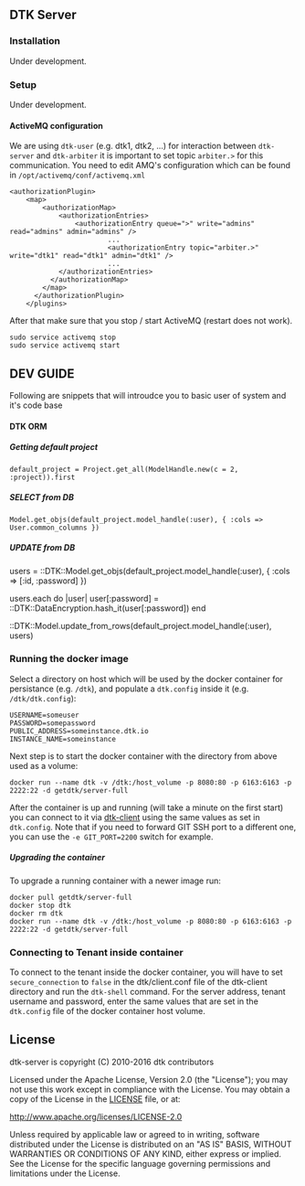 ## DTK Server

### Installation

Under development.

### Setup

Under development.

#### ActiveMQ configuration

We are using `dtk-user` (e.g. dtk1, dtk2, ...) for interaction between `dtk-server` and `dtk-arbiter` it is important to set topic `arbiter.>` for this communication. You need to edit AMQ's configuration which can be found in `/opt/activemq/conf/activemq.xml`

    <authorizationPlugin>
    	<map>
        	<authorizationMap>
            	<authorizationEntries>
            		<authorizationEntry queue=">" write="admins" read="admins" admin="admins" />
        					...
        					<authorizationEntry topic="arbiter.>" write="dtk1" read="dtk1" admin="dtk1" />
        					...
                </authorizationEntries>
              </authorizationMap>
            </map>
          </authorizationPlugin>
        </plugins>

After that make sure that you stop / start ActiveMQ (restart does not work).

	sudo service activemq stop
	sudo service activemq start


## DEV GUIDE

Following are snippets that will introudce you to basic user of system and it's code base

#### DTK ORM
##### Getting default project

	default_project = Project.get_all(ModelHandle.new(c = 2, :project)).first

##### SELECT from DB


	Model.get_objs(default_project.model_handle(:user), { :cols => User.common_columns })


##### UPDATE from DB

  users = ::DTK::Model.get_objs(default_project.model_handle(:user), { :cols => [:id, :password] })

  users.each do |user|
    user[:password] = ::DTK::DataEncryption.hash_it(user[:password])
  end

  ::DTK::Model.update_from_rows(default_project.model_handle(:user), users)

### Running the docker image
Select a directory on host which will be used by the docker container for persistance (e.g. `/dtk`), and populate a `dtk.config` inside it (e.g. `/dtk/dtk.config`):
```
USERNAME=someuser
PASSWORD=somepassword
PUBLIC_ADDRESS=someinstance.dtk.io
INSTANCE_NAME=someinstance
```
Next step is to start the docker container with the directory from above used as a volume:
```
docker run --name dtk -v /dtk:/host_volume -p 8080:80 -p 6163:6163 -p 2222:22 -d getdtk/server-full
```
After the container is up and running (will take a minute on the first start) you can connect to it via [dtk-client](https://github.com/rich-reactor8/dtk-client) using the same values as set in `dtk.config`.
Note that if you need to forward GIT SSH port to a different one, you can use the `-e GIT_PORT=2200` switch for example.
##### Upgrading the container
To upgrade a running container with a newer image run:
```
docker pull getdtk/server-full
docker stop dtk
docker rm dtk
docker run --name dtk -v /dtk:/host_volume -p 8080:80 -p 6163:6163 -p 2222:22 -d getdtk/server-full
```
### Connecting to Tenant inside container
To connect to the tenant inside the docker container, you will have to set `secure_connection` to `false` in the dtk/client.conf file of the dtk-client directory and run the `dtk-shell` command. For the server address, tenant username and password, enter the same values that are set in the `dtk.config` file of the docker container host volume.


## License

dtk-server is copyright (C) 2010-2016 dtk contributors

Licensed under the Apache License, Version 2.0 (the "License");
you may not use this work except in compliance with the License.
You may obtain a copy of the License in the [LICENSE](LICENSE) file, or at:

   http://www.apache.org/licenses/LICENSE-2.0

Unless required by applicable law or agreed to in writing, software
distributed under the License is distributed on an "AS IS" BASIS,
WITHOUT WARRANTIES OR CONDITIONS OF ANY KIND, either express or implied.
See the License for the specific language governing permissions and
limitations under the License.